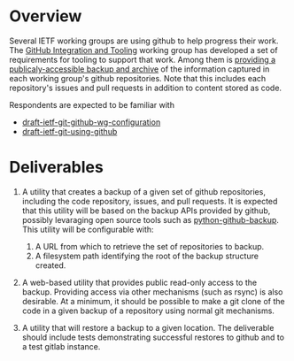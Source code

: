 # Overview

Several IETF working groups are using github to help progress their work.  The
[GitHub Integration and Tooling](https://datatracker.ietf.org/group/git/about/)
working group has developed a set of requirements for tooling to support that
work. Among them is [providing a publicaly-accessible backup and
archive](https://tools.ietf.org/html/draft-ietf-git-github-wg-configuration-06#section-3.2)
of the information captured in each working group's github repositories. Note
that this includes each repository's issues and pull requests in addition to
content stored as code.

Respondents are expected to be familiar with
* [draft-ietf-git-github-wg-configuration](https://datatracker.ietf.org/doc/draft-ietf-git-github-wg-configuration)
* [draft-ietf-git-using-github](https://datatracker.ietf.org/doc/draft-ietf-git-using-github)

# Deliverables

1. A utility that creates a backup of a given set of github repositories, including the code repository, issues, and pull requests. It is expected that this utility will be based on the backup APIs provided by github, possibly levaraging open source tools such as [python-github-backup](https://github.com/josegonzalez/python-github-backup). This utility will be configurable with:
   1. A URL from which to retrieve the set of repositories to backup.
   1. A filesystem path identifying the root of the backup structure created.

1. A web-based utility that provides public read-only access to the backup.  Providing access via other mechanisms (such as rsync) is also desirable. At a minimum, it should be possible to make a git clone of the code in a given backup of a repository using normal git mechanisms.

1. A utility that will restore a backup to a given location. The deliverable should include tests demonstrating successful restores to github and to a test gitlab instance.
